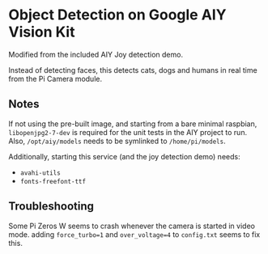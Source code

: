 Object Detection on Google AIY Vision Kit
=========================================

Modified from the included AIY Joy detection demo.

Instead of detecting faces, this detects cats, dogs and humans in real time
from the Pi Camera module.


Notes
-----

If not using the pre-built image, and starting from a bare minimal raspbian,
`libopenjpg2-7-dev` is required for the unit tests in the AIY project to run.
Also, `/opt/aiy/models` needs to be symlinked to `/home/pi/models`.

Additionally, starting this service (and the joy detection demo) needs:

- `avahi-utils`
- `fonts-freefont-ttf`

Troubleshooting
---------------

Some Pi Zeros W seems to crash whenever the camera is started in video mode. 
adding `force_turbo=1` and `over_voltage=4` to `config.txt` seems to fix this. 
